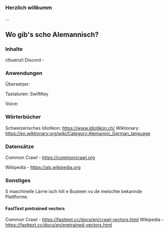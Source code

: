 ### Herzlich willkumm

...

## Wo gib's scho Alemannisch?

### Inhalte

r/buenzli
Discord - 

### Anwendungen

Übersetzer: 

Tastaturen: SwiftKey

Voice: 

### Wörterbücher

Schweizerisches Idiotikon: https://www.idiotikon.ch/
Wiktionary: https://en.wiktionary.org/wiki/Category:Alemannic_German_language

### Datensätze

Common Crawl - https://commoncrawl.org

Wikipedia - https://als.wikipedia.org

### Sonstiges

S maschinelle Lärne isch hiit e Busteen vu de meischte bekannde Plattforme.

#### FastText pretrained vectors

Common Crawl - https://fasttext.cc/docs/en/crawl-vectors.html
Wikipedia - https://fasttext.cc/docs/en/pretrained-vectors.html



